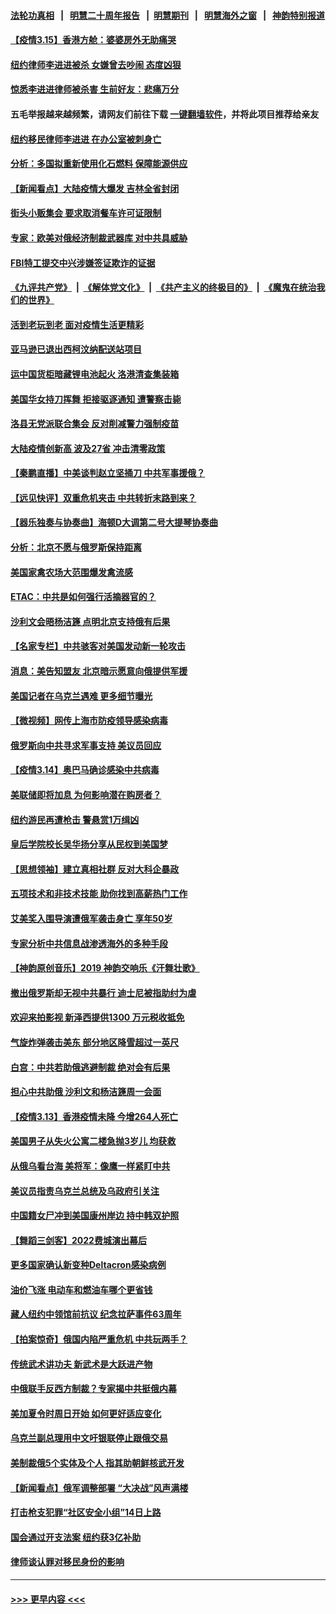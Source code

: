 #### [法轮功真相](https://github.com/gfw-breaker/truth/blob/master/README.md?t=0) &nbsp;&nbsp;|&nbsp;&nbsp; [明慧二十周年报告](https://github.com/gfw-breaker/mh-reports/blob/master/README.md?t=0) &nbsp;&nbsp;|&nbsp;&nbsp;[明慧期刊](https://github.com/gfw-breaker/mh-qikan) &nbsp;&nbsp;|&nbsp;&nbsp; [明慧海外之窗](https://github.com/gfw-breaker/mh-news/blob/master/README.md?t=0) &nbsp;&nbsp;|&nbsp;&nbsp; [神韵特别报道](https://github.com/gfw-breaker/mh-news/blob/master/shenyun.md?t=0)
#### [【疫情3.15】香港方舱：婆婆房外无助痛哭](../pages/nsc412/n13647182.md?t=03152251) 
#### [纽约律师李进进被杀 女嫌曾去吵闹 态度凶狠](../pages/nsc412/n13647131.md?t=03152251) 
#### [惊悉李进进律师被杀害 生前好友：悲痛万分](../pages/nsc412/n13647096.md?t=03152251) 
#### 五毛举报越来越频繁，请网友们前往下载 [一键翻墙软件](https://github.com/gfw-breaker/ssr-accounts)，并将此项目推荐给亲友
#### [纽约移民律师李进进 在办公室被刺身亡](../pages/nsc412/n13646840.md?t=03152251) 
#### [分析：多国拟重新使用化石燃料 保障能源供应](../pages/nsc412/n13647267.md?t=03152251) 
#### [【新闻看点】大陆疫情大爆发 吉林全省封闭](../pages/nsc412/n13645791.md?t=03152251) 
#### [街头小贩集会 要求取消餐车许可证限制](../pages/nsc412/n13646218.md?t=03152251) 
#### [专家：欧美对俄经济制裁武器库 对中共具威胁](../pages/nsc412/n13646597.md?t=03152251) 
#### [FBI特工提交中兴涉嫌签证欺诈的证据](../pages/nsc412/n13646447.md?t=03152251) 
#### [《九评共产党》](https://github.com/begood0513/9ping.md/blob/master/README.md) &nbsp;|&nbsp; [《解体党文化》](../../../../jtdwh.md/blob/master/README.md)  &nbsp;|&nbsp; [《共产主义的终极目的》](../../../../gczydzjmd.md/blob/master/README.md) &nbsp;|&nbsp; [《魔鬼在统治我们的世界》](../../../../mgztzwmdsj.md/blob/master/README.md) 
#### [活到老玩到老 面对疫情生活更精彩](../pages/nsc412/n13646767.md?t=03152251) 
#### [亚马逊已退出西柯汶纳配送站项目](../pages/nsc412/n13646751.md?t=03152251) 
#### [运中国货柜暗藏锂电池起火 洛港清查集装箱](../pages/nsc412/n13646599.md?t=03152251) 
#### [美国华女持刀挥舞 拒接驱逐通知 遭警察击毙](../pages/nsc412/n13646561.md?t=03152251) 
#### [洛县无党派联合集会 反对削减警力强制疫苗](../pages/nsc412/n13646552.md?t=03152251) 
#### [大陆疫情创新高 波及27省 冲击清零政策](../pages/nsc412/n13646360.md?t=03152251) 
#### [【秦鹏直播】中美谈判赵立坚捅刀 中共军事援俄？](../pages/nsc412/n13646324.md?t=03152251) 
#### [【远见快评】双重危机夹击 中共转折末路到来？](../pages/nsc412/n13646343.md?t=03152251) 
#### [【器乐独奏与协奏曲】海顿D大调第二号大提琴协奏曲](../pages/nsc412/n13646389.md?t=03152251) 
#### [分析：北京不愿与俄罗斯保持距离](../pages/nsc412/n13646157.md?t=03152251) 
#### [美国家禽农场大范围爆发禽流感](../pages/nsc412/n13646246.md?t=03152251) 
#### [ETAC：中共是如何强行活摘器官的？](../pages/nsc412/n13605294.md?t=03152251) 
#### [沙利文会晤杨洁篪 点明北京支持俄有后果](../pages/nsc412/n13646140.md?t=03152251) 
#### [【名家专栏】中共骇客对美国发动新一轮攻击](../pages/nsc412/n13645363.md?t=03152251) 
#### [消息：美告知盟友 北京暗示愿意向俄提供军援](../pages/nsc412/n13645952.md?t=03152251) 
#### [美国记者在乌克兰遇难 更多细节曝光](../pages/nsc412/n13645652.md?t=03152251) 
#### [【微视频】网传上海市防疫领导感染病毒](../pages/nsc412/n13645562.md?t=03152251) 
#### [俄罗斯向中共寻求军事支持 美议员回应](../pages/nsc412/n13645800.md?t=03152251) 
#### [【疫情3.14】奥巴马确诊感染中共病毒](../pages/nsc412/n13644460.md?t=03152251) 
#### [美联储即将加息 为何影响潜在购房者？](../pages/nsc412/n13644865.md?t=03152251) 
#### [纽约游民再遭枪击 警悬赏1万缉凶](../pages/nsc412/n13644320.md?t=03152251) 
#### [皇后学院校长吴华扬分享从民权到美国梦](../pages/nsc412/n13644434.md?t=03152251) 
#### [【思想领袖】建立真相社群 反对大科企暴政](../pages/nsc412/n13624449.md?t=03152251) 
#### [五项技术和非技术技能 助你找到高薪热门工作](../pages/nsc412/n13640579.md?t=03152251) 
#### [艾美奖入围导演遭俄军袭击身亡 享年50岁](../pages/nsc412/n13643780.md?t=03152251) 
#### [专家分析中共信息战渗透海外的多种手段](../pages/nsc412/n13643634.md?t=03152251) 
#### [【神韵原创音乐】2019 神韵交响乐《汗舞壮歌》](../pages/nsc412/n13643836.md?t=03152251) 
#### [撤出俄罗斯却无视中共暴行 迪士尼被指助纣为虐](../pages/nsc412/n13643422.md?t=03152251) 
#### [欢迎来拍影视 新泽西提供1300 万元税收抵免](../pages/nsc412/n13643598.md?t=03152251) 
#### [气旋炸弹袭击美东 部分地区降雪超过一英尺](../pages/nsc412/n13643188.md?t=03152251) 
#### [白宫：中共若助俄逃避制裁 绝对会有后果](../pages/nsc412/n13643513.md?t=03152251) 
#### [担心中共助俄 沙利文和杨洁篪周一会面](../pages/nsc412/n13643432.md?t=03152251) 
#### [【疫情3.13】香港疫情未降 今增264人死亡](../pages/nsc412/n13642734.md?t=03152251) 
#### [美国男子从失火公寓二楼急抛3岁儿 均获救](../pages/nsc412/n13642769.md?t=03152251) 
#### [从俄乌看台海 美将军：像鹰一样紧盯中共](../pages/nsc412/n13637731.md?t=03152251) 
#### [美议员指责乌克兰总统及乌政府引关注](../pages/nsc412/n13642446.md?t=03152251) 
#### [中国籍女尸冲到美国康州岸边 持中韩双护照](../pages/nsc412/n13642353.md?t=03152251) 
#### [【舞蹈三剑客】2022费城演出幕后](../pages/nsc412/n13642213.md?t=03152251) 
#### [更多国家确认新变种Deltacron感染病例](../pages/nsc412/n13642048.md?t=03152251) 
#### [油价飞涨 电动车和燃油车哪个更省钱](../pages/nsc412/n13638102.md?t=03152251) 
#### [藏人纽约中领馆前抗议 纪念拉萨事件63周年](../pages/nsc412/n13640541.md?t=03152251) 
#### [【拍案惊奇】俄国内陷严重危机 中共玩两手？](../pages/nsc412/n13641690.md?t=03152251) 
#### [传统武术讲功夫 新武术是大跃进产物](../pages/nsc412/n13624821.md?t=03152251) 
#### [中俄联手反西方制裁？专家揭中共挺俄内幕](../pages/nsc412/n13639480.md?t=03152251) 
#### [美加夏令时周日开始 如何更好适应变化](../pages/nsc412/n13641516.md?t=03152251) 
#### [乌克兰副总理用中文吁银联停止跟俄交易](../pages/nsc412/n13641639.md?t=03152251) 
#### [美制裁俄5个实体及个人 指其助朝鲜核武开发](../pages/nsc412/n13641005.md?t=03152251) 
#### [【新闻看点】俄军调整部署 “大决战”风声满楼](../pages/nsc412/n13639463.md?t=03152251) 
#### [打击枪支犯罪“社区安全小组”14日上路](../pages/nsc412/n13640585.md?t=03152251) 
#### [国会通过开支法案 纽约获3亿补助](../pages/nsc412/n13640596.md?t=03152251) 
#### [律师谈认罪对移民身份的影响](../pages/nsc412/n13640605.md?t=03152251) 

----
#### [ >>> 更早内容 <<< ](../indexes/nsc412-earlier.md)
